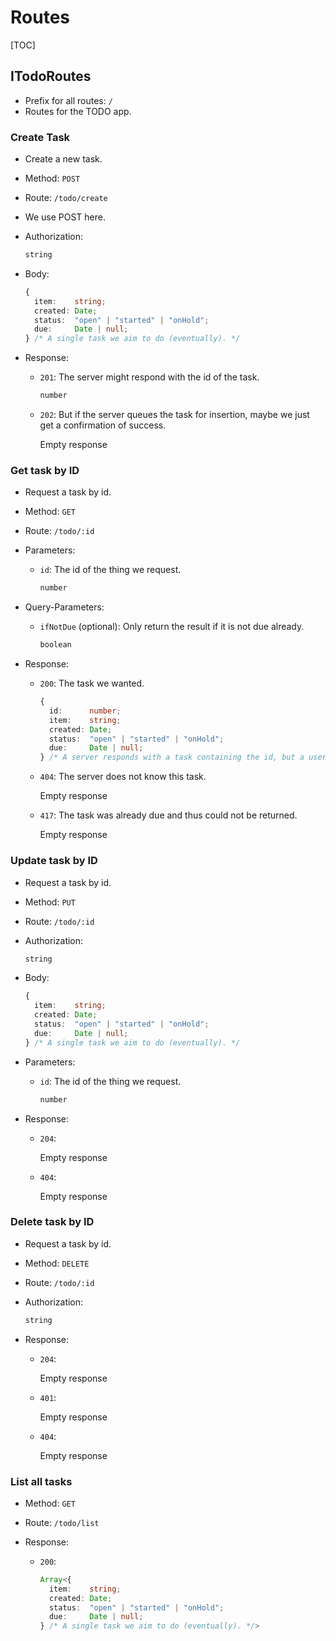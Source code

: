 # Routes

[TOC]

## ITodoRoutes

- Prefix for all routes: `/`
- Routes for the TODO app.

### Create Task

- Create a new task.
- Method: `POST`
- Route: `/todo/create`
- We use POST here.
- Authorization:

  ```ts
  string
  ```

- Body:

  ```ts
  {
    item:    string;
    created: Date;
    status:  "open" | "started" | "onHold";
    due:     Date | null;
  } /* A single task we aim to do (eventually). */
  ```

- Response:

  - `201`: The server might respond with the id of the task.

    ```ts
    number
    ```

  - `202`: But if the server queues the task for insertion, maybe we just get a confirmation of success.

    Empty response

### Get task by ID

- Request a task by id.
- Method: `GET`
- Route: `/todo/:id`
- Parameters:

  - `id`: The id of the thing we request.

    ```ts
    number
    ```

- Query-Parameters:

  - `ifNotDue` (optional): Only return the result if it is not due already.

    ```ts
    boolean
    ```

- Response:

  - `200`: The task we wanted.

    ```ts
    {
      id:      number;
      item:    string;
      created: Date;
      status:  "open" | "started" | "onHold";
      due:     Date | null;
    } /* A server responds with a task containing the id, but a user does not have this id. */
    ```

  - `404`: The server does not know this task.

    Empty response

  - `417`: The task was already due and thus could not be returned.

    Empty response

### Update task by ID

- Request a task by id.
- Method: `PUT`
- Route: `/todo/:id`
- Authorization:

  ```ts
  string
  ```

- Body:

  ```ts
  {
    item:    string;
    created: Date;
    status:  "open" | "started" | "onHold";
    due:     Date | null;
  } /* A single task we aim to do (eventually). */
  ```

- Parameters:

  - `id`: The id of the thing we request.

    ```ts
    number
    ```

- Response:

  - `204`:

    Empty response

  - `404`:

    Empty response

### Delete task by ID

- Request a task by id.
- Method: `DELETE`
- Route: `/todo/:id`
- Authorization:

  ```ts
  string
  ```

- Response:

  - `204`:

    Empty response

  - `401`:

    Empty response

  - `404`:

    Empty response

### List all tasks

- Method: `GET`
- Route: `/todo/list`
- Response:

  - `200`:

    ```ts
    Array<{
      item:    string;
      created: Date;
      status:  "open" | "started" | "onHold";
      due:     Date | null;
    } /* A single task we aim to do (eventually). */>
    ```
